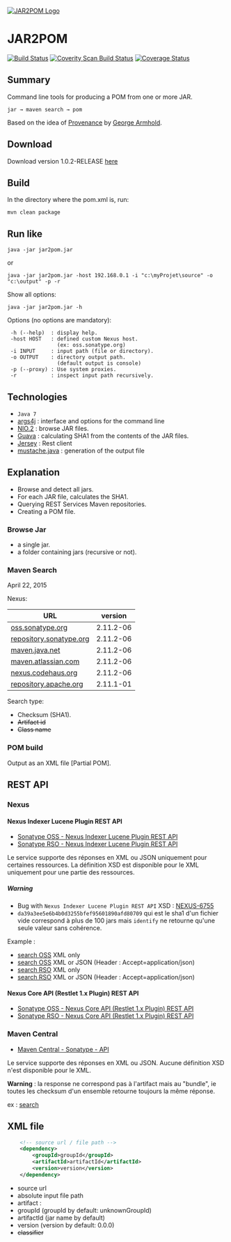 
[![JAR2POM Logo](https://github.com/ldez/jar2pom/blob/master/jar2pom-medium.png)](https://github.com/ldez/jar2pom)


# JAR2POM #

[![Build Status](https://travis-ci.org/ldez/jar2pom.svg?branch=master)](https://travis-ci.org/ldez/jar2pom) 
[![Coverity Scan Build Status](https://scan.coverity.com/projects/2805/badge.svg)](https://scan.coverity.com/projects/2805)
[![Coverage Status](https://coveralls.io/repos/ldez/jar2pom/badge.png)](https://coveralls.io/r/ldez/jar2pom)


## Summary ##

Command line tools for producing a POM from one or more JAR.

    jar → maven search → pom

Based on the idea of [Provenance](https://github.com/armhold/Provenance) by [George Armhold](http://armhold.com).


## Download ##

Download version 1.0.2-RELEASE [here](https://github.com/ldez/jar2pom/releases/download/v1.0.2-RELEASE/jar2pom.jar)


## Build ##

In the directory where the pom.xml is, run:

```shell
mvn clean package
```


## Run like ##

```shell
java -jar jar2pom.jar
```

or

```shell
java -jar jar2pom.jar -host 192.168.0.1 -i "c:\myProjet\source" -o "c:\output" -p -r
```

Show all options:

```shell
java -jar jar2pom.jar -h
```

Options (no options are mandatory):

     -h (--help)  : display help.
     -host HOST   : defined custom Nexus host.
                    (ex: oss.sonatype.org)
     -i INPUT     : input path (file or directory).
     -o OUTPUT    : directory output path.
                    (default output is console)
     -p (--proxy) : Use system proxies.
     -r           : inspect input path recursively.


## Technologies ##

- `Java 7`
- [args4j](https://github.com/kohsuke/args4j) : interface and options for the command line
- [NIO.2](http://docs.oracle.com/javase/tutorial/essential/io/fileio.html) : browse JAR files.
- [Guava](https://code.google.com/p/guava-libraries) : calculating SHA1 from the contents of the JAR files.
- [Jersey](https://jersey.java.net/) : Rest client
- [mustache.java](https://github.com/spullara/mustache.java) : generation of the output file


## Explanation ##

- Browse and detect all jars.
- For each JAR file, calculates the SHA1.
- Querying REST Services Maven repositories.
- Creating a POM file.

### Browse Jar ###

- a single jar.
- a folder containing jars (recursive or not).


### Maven Search ###

April 22, 2015

Nexus:

| URL                                                        | version   |
|------------------------------------------------------------|-----------|
| [oss.sonatype.org](https://oss.sonatype.org)               | 2.11.2-06 |
| [repository.sonatype.org](https://repository.sonatype.org) | 2.11.2-06 |
| [maven.java.net](https://maven.java.net)                   | 2.11.2-06 |
| [maven.atlassian.com](https://maven.atlassian.com)         | 2.11.2-06 |
| [nexus.codehaus.org](https://nexus.codehaus.org)           | 2.11.2-06 |
| [repository.apache.org](https://repository.apache.org)     | 2.11.1-01 |

Search type:

- Checksum (SHA1).
- ~~Artifact id~~
- ~~Class name~~

### POM build ###

Output as an XML file [Partial POM].


## REST API ##

### Nexus ###

#### Nexus Indexer Lucene Plugin REST API ####

- [Sonatype OSS - Nexus Indexer Lucene Plugin REST API](https://oss.sonatype.org/nexus-indexer-lucene-plugin/default/docs/index.html)
- [Sonatype RSO - Nexus Indexer Lucene Plugin REST API](https://repository.sonatype.org/nexus-indexer-lucene-plugin/default/docs/index.html)

Le service supporte des réponses en XML ou JSON uniquement pour certaines ressources.
La définition XSD est disponible pour le XML uniquement pour une partie des ressources.

##### Warning #####

- Bug with `Nexus Indexer Lucene Plugin REST API` XSD : [NEXUS-6755](https://issues.sonatype.org/browse/NEXUS-6755)
- `da39a3ee5e6b4b0d3255bfef95601890afd80709` qui est le sha1 d'un fichier vide correspond à plus de 100 jars mais `identify` ne retourne qu'une seule valeur sans cohérence.

Example :

- [search OSS](https://oss.sonatype.org/service/local/lucene/search?sha1=35379fb6526fd019f331542b4e9ae2e566c57933) XML only
- [search OSS](https://oss.sonatype.org/service/local/identify/sha1/35379fb6526fd019f331542b4e9ae2e566c57933) XML or JSON (Header : Accept=application/json)
- [search RSO](https://repository.sonatype.org/service/local/lucene/search?sha1=35379fb6526fd019f331542b4e9ae2e566c57933) XML only
- [search RSO](https://repository.sonatype.org/service/local/identify/sha1/35379fb6526fd019f331542b4e9ae2e566c57933) XML or JSON (Header : Accept=application/json)

#### Nexus Core API (Restlet 1.x Plugin) REST API ####

- [Sonatype OSS - Nexus Core API (Restlet 1.x Plugin) REST API](https://oss.sonatype.org/nexus-restlet1x-plugin/default/docs/index.html)
- [Sonatype RSO - Nexus Core API (Restlet 1.x Plugin) REST API](https://repository.sonatype.org/nexus-restlet1x-plugin/default/docs/index.html)

### Maven Central ###

- [Maven Central - Sonatype - API](http://search.maven.org/#api)

Le service supporte des réponses en XML ou JSON.
Aucune définition XSD n'est disponible pour le XML.

**Warning** : la response ne correspond pas à l'artifact mais au "bundle", ie toutes les checksum d'un ensemble retourne toujours la même réponse.

ex : [search](http://search.maven.org/solrsearch/select?q=1:"35379fb6526fd019f331542b4e9ae2e566c57933"&rows=20&wt=json)


## XML file ##

```xml
    <!-- source url / file path -->
    <dependency>
        <groupId>groupId</groupId>
        <artifactId>artifactId</artifactId>
        <version>version</version>
    </dependency>
```

- source url
- absolute input file path
- artifact :
 - groupId (groupId by default: unknownGroupId)
 - artifactId (jar name by default)
 - version (version by default: 0.0.0)
 - ~~classifier~~

